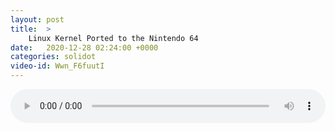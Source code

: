 ```yaml
---
layout: post
title:  >
    Linux Kernel Ported to the Nintendo 64
date:   2020-12-28 02:24:00 +0000
categories: solidot
video-id: Wwn_F6fuutI
---
```


<audio src="/assets/8b4e8d0f2da956b8981c1d4016f8c11b.mp3" style="width: 100%;" controls></audio>

